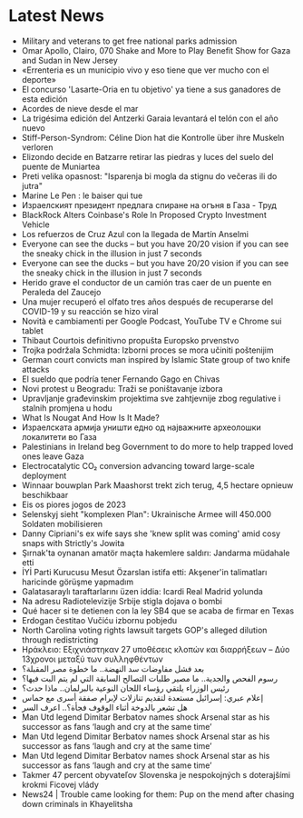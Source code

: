 # Latest News
-  Military and veterans to get free national parks admission
-  Omar Apollo, Clairo, 070 Shake and More to Play Benefit Show for Gaza and Sudan in New Jersey
-  «Errenteria es un municipio vivo y eso tiene que ver mucho con el deporte»
-  El concurso 'Lasarte-Oria en tu objetivo' ya tiene a sus ganadores de esta edición
-  Acordes de nieve desde el mar
-  La trigésima edición del Antzerki Garaia levantará el telón con el año nuevo
-  Stiff-Person-Syndrom: Céline Dion hat die Kontrolle über ihre Muskeln verloren
-  Elizondo decide en Batzarre retirar las piedras y luces del suelo del puente de Muniartea
-  Preti velika opasnost: "Isparenja bi mogla da stignu do večeras ili do jutra"
-  Marine Le Pen : le baiser qui tue
-  Израелският президент предлага спиране на огъня в Газа - Труд
-  BlackRock Alters Coinbase's Role In Proposed Crypto Investment Vehicle
-  Los refuerzos de Cruz Azul con la llegada de Martín Anselmi
-  Everyone can see the ducks – but you have 20/20 vision if you can see the sneaky chick in the illusion in just 7 seconds
-  Everyone can see the ducks – but you have 20/20 vision if you can see the sneaky chick in the illusion in just 7 seconds
-  Herido grave el conductor de un camión tras caer de un puente en Peraleda del Zaucejo
-  Una mujer recuperó el olfato tres años después de recuperarse del COVID-19 y su reacción se hizo viral
-  Novità e cambiamenti per Google Podcast, YouTube TV e Chrome sui tablet
-  Thibaut Courtois definitivno propušta Europsko prvenstvo
-  Trojka podržala Schmidta: Izborni proces se mora učiniti poštenijim
-  German court convicts man inspired by Islamic State group of two knife attacks
-  El sueldo que podría tener Fernando Gago en Chivas
-  Novi protest u Beogradu: Traži se poništavanje izbora
-  Upravljanje građevinskim projektima sve zahtjevnije zbog regulative i stalnih promjena u hodu
-  What Is Nougat And How Is It Made?
-  Израелската армија уништи едно од најважните археолошки локалитети во Газа
-  Palestinians in Ireland beg Government to do more to help trapped loved ones leave Gaza
-  Electrocatalytic CO₂ conversion advancing toward large-scale deployment
-  Winnaar bouwplan Park Maashorst trekt zich terug, 4,5 hectare opnieuw beschikbaar
-  Eis os piores jogos de 2023
-  Selenskyj sieht "komplexen Plan": Ukrainische Armee will 450.000 Soldaten mobilisieren
-  Danny Cipriani's ex wife says she 'knew split was coming' amid cosy snaps with Strictly's Jowita
-  Şırnak'ta oynanan amatör maçta hakemlere saldırı: Jandarma müdahale etti
-  İYİ Parti Kurucusu Mesut Özarslan istifa etti: Akşener'in talimatları haricinde görüşme yapmadım
-  Galatasaraylı taraftarlarını üzen iddia: Icardi Real Madrid yolunda
-  Na adresu Radiotelevizije Srbije stigla dojava o bombi
-  Qué hacer si te detienen con la ley SB4 que se acaba de firmar en Texas
-  Erdogan čestitao Vučiću izbornu pobjedu
-  North Carolina voting rights lawsuit targets GOP's alleged dilution through redistricting
-  Ηράκλειο: Εξιχνιάστηκαν 27 υποθέσεις κλοπών και διαρρήξεων – Δύο 13χρονοι μεταξύ των συλληφθέντων
-  بعد فشل مفاوضات سد النهضة.. ما خطوة مصر المقبلة؟
-  رسوم الفحص والجدية.. ما مصير طلبات التصالح السابقة التي لم يتم البت فيها؟
-  رئيس الوزراء يلتقي رؤساء اللجان النوعية بالبرلمان.. ماذا حدث؟
-  إعلام عبري: إسرائيل مستعدة لتقديم تنازلات لإبرام صفقة أسرى مع حماس
-  هل تشعر بالدوخة أثناء الوقوف فجأة؟.. اعرف السر
-  Man Utd legend Dimitar Berbatov names shock Arsenal star as his successor as fans ‘laugh and cry at the same time’
-  Man Utd legend Dimitar Berbatov names shock Arsenal star as his successor as fans ‘laugh and cry at the same time’
-  Man Utd legend Dimitar Berbatov names shock Arsenal star as his successor as fans ‘laugh and cry at the same time’
-  Takmer 47 percent obyvateľov Slovenska je nespokojných s doterajšími krokmi Ficovej vlády
-  News24 | Trouble came looking for them: Pup on the mend after chasing down criminals in Khayelitsha

